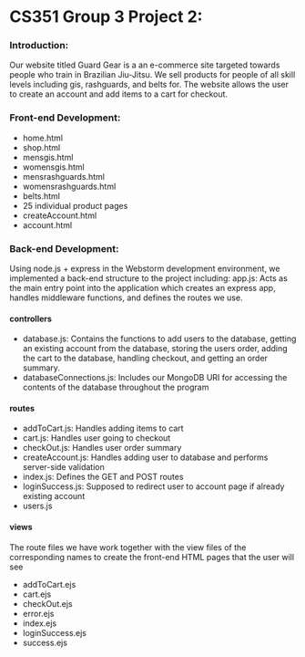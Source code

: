 # CS351 Group 3 Project 2:

### Introduction:
Our website titled Guard Gear is a an e-commerce site targeted towards people who train in Brazilian Jiu-Jitsu. We sell products for people of all skill levels including gis, rashguards, and belts for. The website allows the user to create an account and add items to a cart for checkout.

### Front-end Development:
- home.html
- shop.html
- mensgis.html
- womensgis.html
- mensrashguards.html
- womensrashguards.html
- belts.html
- 25 individual product pages
- createAccount.html
- account.html
  
### Back-end Development:
Using node.js + express in the Webstorm development environment, we implemented a back-end structure to the project including: 
app.js: Acts as the main entry point into the application which creates an express app, handles middleware functions, and defines the routes we use.

#### controllers
- database.js: Contains the functions to add users to the database, getting an existing account from the database, storing the users order, adding the cart to the database, handling checkout, and getting an order summary.
- databaseConnections.js: Includes our MongoDB URI for accessing the contents of the database throughout the program
  
#### routes
- addToCart.js: Handles adding items to cart
- cart.js: Handles user going to checkout
- checkOut.js: Handles user order summary
- createAccount.js: Handles adding user to database and performs server-side validation
- index.js: Defines the GET and POST routes
- loginSuccess.js: Supposed to redirect user to account page if already existing account
- users.js
  
#### views
The route files we have work together with the view files of the corresponding names to create the front-end HTML pages that the user will see
- addToCart.ejs
- cart.ejs
- checkOut.ejs
- error.ejs
- index.ejs
- loginSuccess.ejs
- success.ejs

